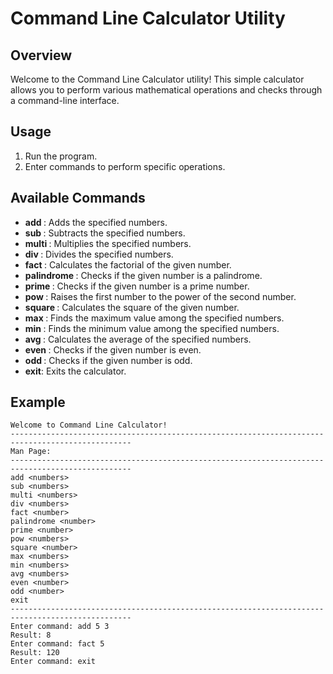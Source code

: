 # Command Line Calculator Utility

## Overview
Welcome to the Command Line Calculator utility! This simple calculator allows you to perform various mathematical operations and checks through a command-line interface.

## Usage
1. Run the program.
2. Enter commands to perform specific operations.

## Available Commands
- **add <numbers>**: Adds the specified numbers.
- **sub <numbers>**: Subtracts the specified numbers.
- **multi <numbers>**: Multiplies the specified numbers.
- **div <numbers>**: Divides the specified numbers.
- **fact <number>**: Calculates the factorial of the given number.
- **palindrome <number>**: Checks if the given number is a palindrome.
- **prime <number>**: Checks if the given number is a prime number.
- **pow <numbers>**: Raises the first number to the power of the second number.
- **square <number>**: Calculates the square of the given number.
- **max <numbers>**: Finds the maximum value among the specified numbers.
- **min <numbers>**: Finds the minimum value among the specified numbers.
- **avg <numbers>**: Calculates the average of the specified numbers.
- **even <number>**: Checks if the given number is even.
- **odd <number>**: Checks if the given number is odd.
- **exit**: Exits the calculator.

## Example
```plaintext
Welcome to Command Line Calculator!
-------------------------------------------------------------------------------------------------
Man Page:
-------------------------------------------------------------------------------------------------
add <numbers>
sub <numbers>
multi <numbers>
div <numbers>
fact <number>
palindrome <number>
prime <number>
pow <numbers>
square <number>
max <numbers>
min <numbers>
avg <numbers>
even <number>
odd <number>
exit
-------------------------------------------------------------------------------------------------
Enter command: add 5 3
Result: 8
Enter command: fact 5
Result: 120
Enter command: exit
